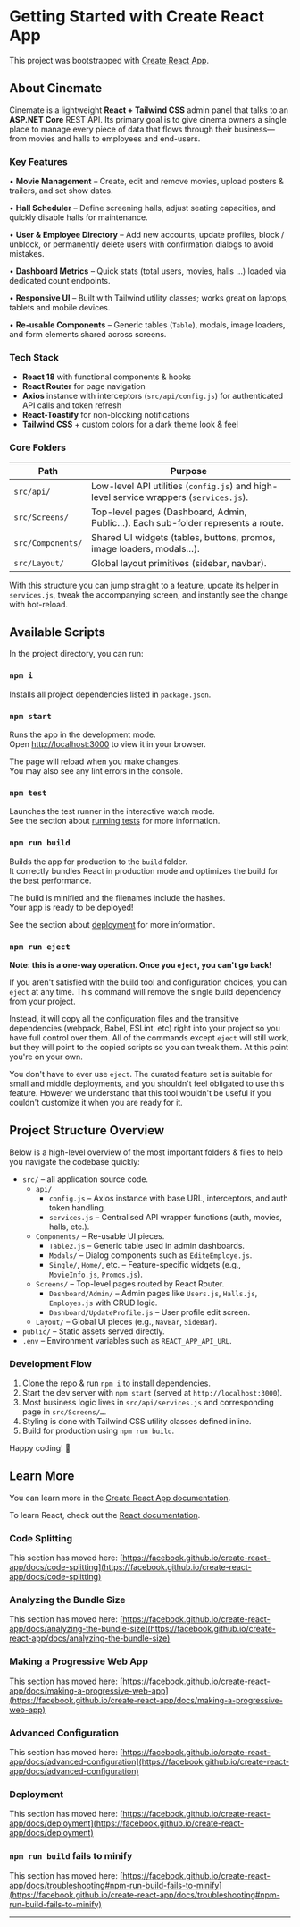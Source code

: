 # Getting Started with Create React App

This project was bootstrapped with [Create React App](https://github.com/facebook/create-react-app).

## About Cinemate

Cinemate is a lightweight **React + Tailwind CSS** admin panel that talks to an **ASP.NET Core** REST API.  Its primary goal is to give cinema owners a single place to manage every piece of data that flows through their business—from movies and halls to employees and end-users.

### Key Features

• **Movie Management** – Create, edit and remove movies, upload posters & trailers, and set show dates.

• **Hall Scheduler** – Define screening halls, adjust seating capacities, and quickly disable halls for maintenance.

• **User & Employee Directory** – Add new accounts, update profiles, block / unblock, or permanently delete users with confirmation dialogs to avoid mistakes.

• **Dashboard Metrics** – Quick stats (total users, movies, halls …) loaded via dedicated count endpoints.

• **Responsive UI** – Built with Tailwind utility classes; works great on laptops, tablets and mobile devices.

• **Re-usable Components** – Generic tables (`Table`), modals, image loaders, and form elements shared across screens.

### Tech Stack

- **React 18** with functional components & hooks
- **React Router** for page navigation
- **Axios** instance with interceptors (`src/api/config.js`) for authenticated API calls and token refresh
- **React-Toastify** for non-blocking notifications
- **Tailwind CSS** + custom colors for a dark theme look & feel

### Core Folders

| Path | Purpose |
|------|---------|
| `src/api/` | Low-level API utilities (`config.js`) and high-level service wrappers (`services.js`). |
| `src/Screens/` | Top-level pages (Dashboard, Admin, Public…). Each sub-folder represents a route. |
| `src/Components/` | Shared UI widgets (tables, buttons, promos, image loaders, modals…). |
| `src/Layout/` | Global layout primitives (sidebar, navbar). |

With this structure you can jump straight to a feature, update its helper in `services.js`, tweak the accompanying screen, and instantly see the change with hot-reload.

## Available Scripts

In the project directory, you can run:

### `npm i`

Installs all project dependencies listed in `package.json`.

### `npm start`

Runs the app in the development mode.\
Open [http://localhost:3000](http://localhost:3000) to view it in your browser.

The page will reload when you make changes.\
You may also see any lint errors in the console.

### `npm test`

Launches the test runner in the interactive watch mode.\
See the section about [running tests](https://facebook.github.io/create-react-app/docs/running-tests) for more information.

### `npm run build`

Builds the app for production to the `build` folder.\
It correctly bundles React in production mode and optimizes the build for the best performance.

The build is minified and the filenames include the hashes.\
Your app is ready to be deployed!

See the section about [deployment](https://facebook.github.io/create-react-app/docs/deployment) for more information.

### `npm run eject`

**Note: this is a one-way operation. Once you `eject`, you can't go back!**

If you aren't satisfied with the build tool and configuration choices, you can `eject` at any time. This command will remove the single build dependency from your project.

Instead, it will copy all the configuration files and the transitive dependencies (webpack, Babel, ESLint, etc) right into your project so you have full control over them. All of the commands except `eject` will still work, but they will point to the copied scripts so you can tweak them. At this point you're on your own.

You don't have to ever use `eject`. The curated feature set is suitable for small and middle deployments, and you shouldn't feel obligated to use this feature. However we understand that this tool wouldn't be useful if you couldn't customize it when you are ready for it.



## Project Structure Overview

Below is a high-level overview of the most important folders & files to help you navigate the codebase quickly:

- `src/` – all application source code.
  - `api/`
    - `config.js` – Axios instance with base URL, interceptors, and auth token handling.
    - `services.js` – Centralised API wrapper functions (auth, movies, halls, etc.).
  - `Components/` – Re-usable UI pieces.
    - `Table2.js` – Generic table used in admin dashboards.
    - `Modals/` – Dialog components such as `EditeEmploye.js`.
    - `Single/`, `Home/`, etc. – Feature-specific widgets (e.g., `MovieInfo.js`, `Promos.js`).
  - `Screens/` – Top-level pages routed by React Router.
    - `Dashboard/Admin/` – Admin pages like `Users.js`, `Halls.js`, `Employes.js` with CRUD logic.
    - `Dashboard/UpdateProfile.js` – User profile edit screen.
  - `Layout/` – Global UI pieces (e.g., `NavBar`, `SideBar`).
- `public/` – Static assets served directly.
- `.env` – Environment variables such as `REACT_APP_API_URL`.

### Development Flow
1. Clone the repo & run `npm i` to install dependencies.
2. Start the dev server with `npm start` (served at `http://localhost:3000`).
3. Most business logic lives in `src/api/services.js` and corresponding page in `src/Screens/…`.
4. Styling is done with Tailwind CSS utility classes defined inline.
5. Build for production using `npm run build`.

Happy coding! :rocket:


## Learn More

You can learn more in the [Create React App documentation](https://facebook.github.io/create-react-app/docs/getting-started).

To learn React, check out the [React documentation](https://reactjs.org/).

### Code Splitting

This section has moved here: [https://facebook.github.io/create-react-app/docs/code-splitting](https://facebook.github.io/create-react-app/docs/code-splitting)

### Analyzing the Bundle Size

This section has moved here: [https://facebook.github.io/create-react-app/docs/analyzing-the-bundle-size](https://facebook.github.io/create-react-app/docs/analyzing-the-bundle-size)

### Making a Progressive Web App

This section has moved here: [https://facebook.github.io/create-react-app/docs/making-a-progressive-web-app](https://facebook.github.io/create-react-app/docs/making-a-progressive-web-app)

### Advanced Configuration

This section has moved here: [https://facebook.github.io/create-react-app/docs/advanced-configuration](https://facebook.github.io/create-react-app/docs/advanced-configuration)

### Deployment

This section has moved here: [https://facebook.github.io/create-react-app/docs/deployment](https://facebook.github.io/create-react-app/docs/deployment)

### `npm run build` fails to minify

This section has moved here: [https://facebook.github.io/create-react-app/docs/troubleshooting#npm-run-build-fails-to-minify](https://facebook.github.io/create-react-app/docs/troubleshooting#npm-run-build-fails-to-minify)

---
